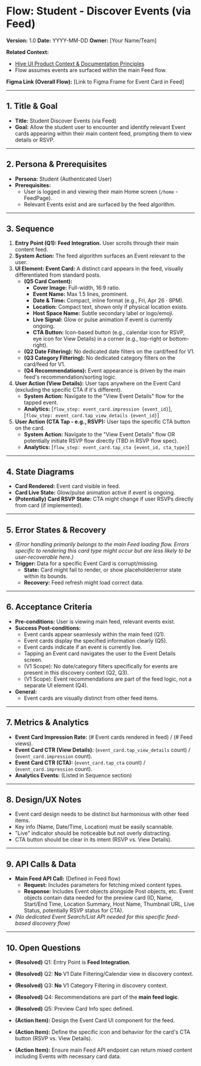 # Flow: Student - Discover Events (via Feed)

**Version:** 1.0
**Date:** YYYY-MM-DD
**Owner:** [Your Name/Team]

**Related Context:**
*   [Hive UI Product Context & Documentation Principles](../../product_context.md)
*   Flow assumes events are surfaced within the main Feed flow.

**Figma Link (Overall Flow):** [Link to Figma Frame for Event Card in Feed]

---

## 1. Title & Goal

*   **Title:** Student Discover Events (via Feed)
*   **Goal:** Allow the student user to encounter and identify relevant Event cards appearing within their main content feed, prompting them to view details or RSVP.

---

## 2. Persona & Prerequisites

*   **Persona:** Student (Authenticated User)
*   **Prerequisites:**
    *   User is logged in and viewing their main Home screen (`/home` - FeedPage).
    *   Relevant Events exist and are surfaced by the feed algorithm.

---

## 3. Sequence

1.  **Entry Point (Q1): Feed Integration.** User scrolls through their main content feed.
2.  **System Action:** The feed algorithm surfaces an Event relevant to the user.
3.  **UI Element: Event Card:** A distinct card appears in the feed, visually differentiated from standard posts.
    *   **(Q5 Card Content):**
        *   **Cover Image:** Full-width, 16:9 ratio.
        *   **Event Name:** Max 1.5 lines, prominent.
        *   **Date & Time:** Compact, inline format (e.g., Fri, Apr 26 · 8PM).
        *   **Location:** Compact text, shown only if physical location exists.
        *   **Host Space Name:** Subtle secondary label or logo/emoji.
        *   **Live Signal:** Glow or pulse animation if event is currently ongoing.
        *   **CTA Button:** Icon-based button (e.g., calendar icon for RSVP, eye icon for View Details) in a corner (e.g., top-right or bottom-right).
    *   **(Q2 Date Filtering):** No dedicated date filters on the card/feed for V1.
    *   **(Q3 Category Filtering):** No dedicated category filters on the card/feed for V1.
    *   **(Q4 Recommendations):** Event appearance is driven by the main feed's recommendation/sorting logic.
4.  **User Action (View Details):** User taps anywhere on the Event Card (excluding the specific CTA if it's different).
    *   **System Action:** Navigate to the "View Event Details" flow for the tapped event.
    *   **Analytics:** [`flow_step: event_card.impression {event_id}`], [`flow_step: event_card.tap_view_details {event_id}`]
5.  **User Action (CTA Tap - e.g., RSVP):** User taps the specific CTA button on the card.
    *   **System Action:** Navigate to the "View Event Details" flow OR potentially initiate RSVP flow directly (TBD in RSVP flow spec).
    *   **Analytics:** [`flow_step: event_card.tap_cta {event_id, cta_type}`]

---

## 4. State Diagrams

*   **Card Rendered:** Event card visible in feed.
*   **Card Live State:** Glow/pulse animation active if event is ongoing.
*   **(Potentially) Card RSVP State:** CTA might change if user RSVPs directly from card (if implemented).

---

## 5. Error States & Recovery

*   *(Error handling primarily belongs to the main Feed loading flow. Errors specific to rendering this card type might occur but are less likely to be user-recoverable here.)*
*   **Trigger:** Data for a specific Event Card is corrupt/missing.
    *   **State:** Card might fail to render, or show placeholder/error state within its bounds.
    *   **Recovery:** Feed refresh might load correct data.

---

## 6. Acceptance Criteria

*   **Pre-conditions:** User is viewing main feed, relevant events exist.
*   **Success Post-conditions:**
    *   Event cards appear seamlessly within the main feed (Q1).
    *   Event cards display the specified information clearly (Q5).
    *   Event cards indicate if an event is currently live.
    *   Tapping an Event card navigates the user to the Event Details screen.
    *   (V1 Scope): No date/category filters specifically for events are present in this discovery context (Q2, Q3).
    *   (V1 Scope): Event recommendations are part of the feed logic, not a separate UI element (Q4).
*   **General:**
    *   Event cards are visually distinct from other feed items.

---

## 7. Metrics & Analytics

*   **Event Card Impression Rate:** (# Event cards rendered in feed) / (# Feed views).
*   **Event Card CTR (View Details):** (`event_card.tap_view_details` count) / (`event_card.impression` count).
*   **Event Card CTR (CTA):** (`event_card.tap_cta` count) / (`event_card.impression` count).
*   **Analytics Events:** (Listed in Sequence section)

---

## 8. Design/UX Notes

*   Event card design needs to be distinct but harmonious with other feed items.
*   Key info (Name, Date/Time, Location) must be easily scannable.
*   "Live" indicator should be noticeable but not overly distracting.
*   CTA button should be clear in its intent (RSVP vs. View Details).

---

## 9. API Calls & Data

*   **Main Feed API Call:** (Defined in Feed flow)
    *   **Request:** Includes parameters for fetching mixed content types.
    *   **Response:** Includes Event objects alongside Post objects, etc. Event objects contain data needed for the preview card (ID, Name, Start/End Time, Location Summary, Host Name, Thumbnail URL, Live Status, potentially RSVP status for CTA).
*   *(No dedicated Event Search/List API needed for this specific feed-based discovery flow)*

---

## 10. Open Questions

*   **(Resolved)** Q1: Entry Point is **Feed Integration**.
*   **(Resolved)** Q2: **No** V1 Date Filtering/Calendar view in discovery context.
*   **(Resolved)** Q3: **No** V1 Category Filtering in discovery context.
*   **(Resolved)** Q4: Recommendations are part of the **main feed logic**.
*   **(Resolved)** Q5: Preview Card Info spec defined.

*   **(Action Item):** Design the Event Card UI component for the feed.
*   **(Action Item):** Define the specific icon and behavior for the card's CTA button (RSVP vs. View Details).
*   **(Action Item):** Ensure main Feed API endpoint can return mixed content including Events with necessary card data. 
